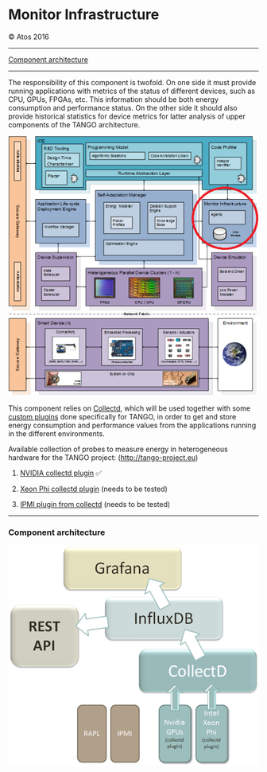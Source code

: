 # Monitor Infrastructure

&copy; Atos 2016

-----------------------

[Component architecture](#component-architecture)

-----------------------

The responsibility of this component is twofold. On one side it must provide running applications with metrics of the status of different devices, such as CPU, GPUs, FPGAs, etc. This information should be both energy consumption and performance status. On the other side it should also provide historical statistics for device metrics for latter analysis of upper components of the TANGO architecture.

![TANGO architecture](resources/tango-monitor_infr.png)

This component relies on [Collectd](https://collectd.org/), which will be used together with some [custom plugins](Collectd) done specifically for TANGO, in order to get and store energy consumption and performance values from the applications running in the different environments.

Available collection of probes to measure energy in heterogeneous hardware for the TANGO project: (http://tango-project.eu)
1. [NVIDIA collectd plugin](Collectd/nvidia_plugin) :white_check_mark:

2. [Xeon Phi collectd plugin](Collectd/xeon_phi_plugin) (needs to be tested)

3. [IPMI plugin from collectd](Collectd/ipmi_plugin) (needs to be tested)

-----------------------

### Component architecture

![Component architecture](resources/components-monitor_infr.png)
